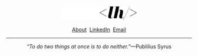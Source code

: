 <p align="center">
  <img src="/public/logo-fff.svg#gh-dark-mode-only" width="100" />
  <img src="/public/logo-000.svg#gh-light-mode-only" width="100" />
</p>

<p align="center">
  <a href="https://www.larryhuynh.dev" target="_blank">About</a>&nbsp;
  <a href="https://www.linkedin.com/in/larryhuynhdev" target="_blank">LinkedIn</a>&nbsp;
  <a href="mailto:larryhuynh+work@protonmail.com" target="_blank">Email</a>
</p>

---

<!--Quote-->
<p align='center'><em>&ldquo;To do two things at once is to do neither.&rdquo;</em>&mdash;Publilius Syrus</p>
<!--/Quote-->

